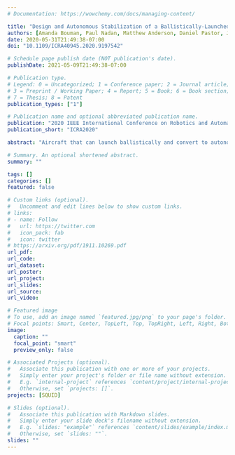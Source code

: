 ```yaml
---
# Documentation: https://wowchemy.com/docs/managing-content/

title: "Design and Autonomous Stabilization of a Ballistically-Launched Multirotor"
authors: [Amanda Bouman, Paul Nadan, Matthew Anderson, Daniel Pastor, Jacob Izraelevitz, Joel Burdick, Brett Kennedy]
date: 2020-05-31T21:49:38-07:00
doi: "10.1109/ICRA40945.2020.9197542"

# Schedule page publish date (NOT publication's date).
publishDate: 2021-05-09T21:49:38-07:00

# Publication type.
# Legend: 0 = Uncategorized; 1 = Conference paper; 2 = Journal article;
# 3 = Preprint / Working Paper; 4 = Report; 5 = Book; 6 = Book section;
# 7 = Thesis; 8 = Patent
publication_types: ["1"]

# Publication name and optional abbreviated publication name.
publication: "2020 IEEE International Conference on Robotics and Automation"
publication_short: "ICRA2020"

abstract: "Aircraft that can launch ballistically and convert to autonomous, free-flying drones have applications in many areas such as emergency response, defense, and space exploration, where they can gather critical situational data using onboard sensors. This paper presents a ballistically-launched, autonomously-stabilizing multirotor prototype (SQUID - Streamlined Quick Unfolding Investigation Drone) with an onboard sensor suite, autonomy pipeline, and passive aerodynamic stability. We demonstrate autonomous transition from passive to vision-based, active stabilization, confirming the multirotor's ability to autonomously stabilize after a ballistic launch in a GPS-denied environment."

# Summary. An optional shortened abstract.
summary: ""

tags: []
categories: []
featured: false

# Custom links (optional).
#   Uncomment and edit lines below to show custom links.
# links:
# - name: Follow
#   url: https://twitter.com
#   icon_pack: fab
#   icon: twitter
# https://arxiv.org/pdf/1911.10269.pdf
url_pdf:
url_code:
url_dataset:
url_poster:
url_project:
url_slides:
url_source:
url_video:

# Featured image
# To use, add an image named `featured.jpg/png` to your page's folder. 
# Focal points: Smart, Center, TopLeft, Top, TopRight, Left, Right, BottomLeft, Bottom, BottomRight.
image:
  caption: ""
  focal_point: "smart"
  preview_only: false

# Associated Projects (optional).
#   Associate this publication with one or more of your projects.
#   Simply enter your project's folder or file name without extension.
#   E.g. `internal-project` references `content/project/internal-project/index.md`.
#   Otherwise, set `projects: []`.
projects: [SQUID]

# Slides (optional).
#   Associate this publication with Markdown slides.
#   Simply enter your slide deck's filename without extension.
#   E.g. `slides: "example"` references `content/slides/example/index.md`.
#   Otherwise, set `slides: ""`.
slides: ""
---
```

